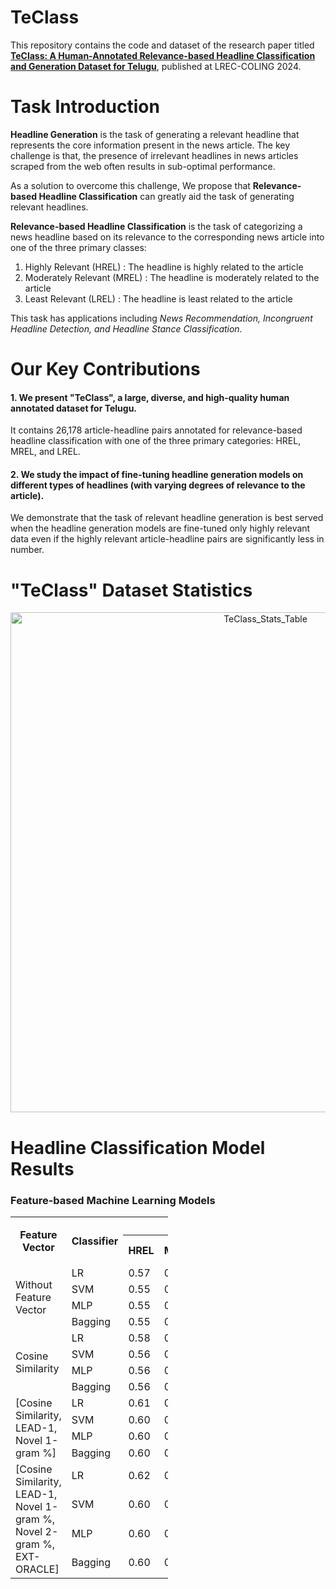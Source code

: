 # TeClass

This repository contains the code and dataset of the research paper titled [**TeClass: A Human-Annotated Relevance-based Headline Classification and Generation Dataset for Telugu**](https://aclanthology.org/2024.lrec-main.1364/), published at LREC-COLING 2024.
# Task Introduction
**Headline Generation** is the task of generating a relevant headline that represents the core information present in the news article. The key challenge is that, the presence of irrelevant headlines in news articles scraped from the web often results in sub-optimal performance.

As a solution to overcome this challenge, We propose that **Relevance-based Headline Classification** can greatly aid the task of generating relevant headlines.

**Relevance-based Headline Classification​** is the task of categorizing a news headline based on its relevance to the corresponding news article​ into one of the three primary classes:
  1. Highly Relevant (HREL) : The headline is highly related to the article
  2. Moderately Relevant​ (MREL) :  The headline is moderately related to the article
  3. Least Relevant (LREL) : The headline is least related to the article
    
This task has applications including _News Recommendation, Incongruent Headline Detection​​, and Headline Stance Classification​._


# Our Key Contributions

#### 1. We present "TeClass", a large, diverse, and high-quality human annotated dataset for Telugu​. 
It contains 26,178 article-headline pairs annotated for relevance-based headline classification with one of the three primary categories: ​HREL, MREL, and LREL.

#### 2. We study the impact of fine-tuning headline generation models on different types of headlines (with varying degrees of relevance to the article).
We demonstrate that the task of relevant headline generation is best served when the headline generation models are fine-tuned only highly relevant data even if the highly relevant article-headline pairs are significantly less in number.​
​
# "TeClass" Dataset Statistics
[comment]: # (<p align="center"> <img src="https://github.com/gopichandkanumolu/TeClass/assets/54239600/993b42c5-aa32-4cdc-b204-9fff95d7b8ec" width="400" alt="stance_category_bar_plot"> </p>)

<p align="center">
  <img src="https://github.com/gopichandkanumolu/TeClass/assets/54239600/4d831f89-1e80-4261-a6df-430158156af4" width="800" alt="TeClass_Stats_Table">
</p>


# Headline Classification Model Results
### Feature-based Machine Learning Models
<table style="width: 50%; height: 50%;">
  <tr><th rowspan="2">Feature Vector</th><th rowspan="2">Classifier</th><th colspan="5">F1-Score</th></tr>
  <tr><th>HREL</th><th>MREL</th><th>LREL</th><th>Overall <br> (Weighted)</th><th>Overall <br> (Macro)</th></tr>
  <tr><td rowspan="4">Without Feature Vector</td><td>LR</td><td>0.57</td><td>0.50</td><td>0.59</td><td>0.55</td><td>0.55</td></tr>
  <tr><td>SVM</td><td>0.55</td><td>0.49</td><td>0.57</td><td>0.53</td><td>0.54</td></tr>
  <tr><td>MLP</td><td>0.55</td><td>0.49</td><td>0.58</td><td>0.54</td><td>0.54</td></tr>
  <tr><td>Bagging</td><td>0.55</td><td>0.47</td><td>0.57</td><td>0.52</td><td>0.53</td></tr>
  <tr><td rowspan="4">Cosine Similarity</td><td>LR</td><td>0.58</td><td>0.50</td><td>0.59</td><td>0.55</td><td>0.56</td></tr>
  <tr><td>SVM</td><td>0.56</td><td>0.49</td><td>0.58</td><td>0.54</td><td>0.54</td></tr>
  <tr><td>MLP</td><td>0.56</td><td>0.49</td><td>0.56</td><td>0.53</td><td>0.54</td></tr>
  <tr><td>Bagging</td><td>0.56</td><td>0.47</td><td>0.58</td><td>0.53</td><td>0.54</td></tr>
  <tr><td rowspan="4">[Cosine Similarity, LEAD-1, Novel 1-gram %]</td><td>LR</td><td>0.61</td><td>0.53</td><td>0.59</td><td><b>0.58</b></td><td><b>0.58</b></td></tr>
  <tr><td>SVM</td><td>0.60</td><td>0.52</td><td>0.58</td><td>0.57</td><td>0.57</td></tr>
  <tr><td>MLP</td><td>0.60</td><td>0.54</td><td>0.55</td><td>0.56</td><td>0.56</td></tr>
  <tr><td>Bagging</td><td>0.60</td><td>0.51</td><td>0.59</td><td>0.56</td><td>0.57</td></tr>
  <tr><td rowspan="4">[Cosine Similarity, LEAD-1, Novel 1-gram %, Novel 2-gram %, EXT-ORACLE]</td><td>LR</td><td>0.62</td><td>0.53</td><td>0.59</td><td><b>0.58</b></td><td><b>0.58</b></td></tr>
  <tr><td>SVM</td><td>0.60</td><td>0.52</td><td>0.58</td><td>0.57</td><td>0.57</td></tr>
  <tr><td>MLP</td><td>0.60</td><td>0.50</td><td>0.61</td><td>0.56</td><td>0.57</td></tr>
  <tr><td>Bagging</td><td>0.60</td><td>0.51</td><td>0.58</td><td>0.56</td><td>0.56</td></tr>
</table>


### Fine-tuning Pre-trained BERT-based Models

#### Three Class Classification
<table>
  <tr><th rowspan="2">Pre-trained Model</th><th colspan="5">F1 Score</th></tr>
  <tr><th>HREL</th><th>MREL</th><th>LREL</th><th>Overall <br> (Weighted)</th><th>Overall <br> (Macro)</th></tr>
  <tr><td>IndicBERT</td><td>0.66</td><td>0.55</td><td>0.67</td><td>0.62</td><td>0.63</td></tr>
  <tr><td>mBERT</td><td>0.66</td><td>0.5</td><td>0.62</td><td>0.59</td><td>0.59</td></tr>
  <tr><td>mDeBERTa</td><td>0.65</td><td>0.59</td><td>0.67</td><td><b>0.63</b></td><td><b>0.64</b></td></tr>
  <tr><td>MuRIL</td><td>0.66</td><td>0.55</td><td>0.62</td><td>0.61</td><td>0.61</td></tr>
  <tr><td>XLMRoBERTa</td><td>0.67</td><td>0.53</td><td>0.65</td><td>0.61</td><td>0.62</td></tr>
</table>

#### Two Class Classfication
<table>
  <tr><th rowspan="2">Pre-trained model</th><th colspan="4">F1-Score</th></tr>
  <tr><th>Relevant<br>(FME+STC+FSE)</th><th>Less Relevant<br>(WKC+MLC+SEN+CBT)</th><th>Overall<br>(Weighted)</th><th>Overall<br>(Macro)</th></tr>
  <tr><td>IndicBERT</td><td>0.86</td><td>0.66</td><td>0.79</td><td>0.76</td></tr>
  <tr><td>mBERT</td><td>0.86</td><td>0.63</td><td>0.78</td><td>0.74</td></tr>
  <tr><td>mDeBERTa</td><td>0.85</td><td>0.69</td><td><b>0.80</b></td><td><b>0.77</b></td></tr>
  <tr><td>MuRIL</td><td>0.73</td><td>0.63</td><td>0.70</td><td>0.68</td></tr>
  <tr><td>XLMRoBERTa</td><td>0.86</td><td>0.68</td><td><b>0.80</b></td><td><b>0.77</b></td></tr>
</table>


# Relevance-based Headline Generation Model Results

<p align="center">
  <img src="https://github.com/gopichandkanumolu/TeClass/assets/54239600/bd30adf1-a248-445f-a1fa-c9470f459da2" width="900" alt="Relevance-based-HG">
</p>


<table>
  <tr>
    <th rowspan="2">Fine-tuned on</th>
    <th colspan="6">Tested on</th>
  </tr>
  <tr>
    <th>FME</th><th>STC</th><th>FSE</th><th>WKC</th><th>SEN</th><th>CBT</th>
  </tr>
  <tr>
    <td>Zero-shot inference <br> (Mukhyansh)</td><td>0.39</td><td>0.23</td><td>0.25</td><td>0.17</td><td>0.21</td><td>0.15</td>
  </tr>
  <tr>
    <td>FME</td><td>0.45</td><td>0.28</td><td>0.31</td><td>0.21</td><td>0.25</td><td>0.17</td>
  </tr>
  <tr>
    <td>STC</td><td>0.43</td><td>0.27</td><td>0.3</td><td>0.22</td><td>0.23</td><td>0.18</td>
  </tr>
  <tr>
    <td>FSE</td><td>0.41</td><td>0.26</td><td>0.29</td><td>0.22</td><td>0.23</td><td>0.18</td>
  </tr>
  <tr>
    <td>WKC</td><td>0.38</td><td>0.23</td><td>0.28</td><td>0.2</td><td>0.21</td><td>0.15</td>
  </tr>
  <tr>
    <td>SEN</td><td>0.41</td><td>0.26</td><td>0.29</td><td>0.2</td><td>0.23</td><td>0.18</td>
  </tr>
  <tr>
    <td>CBT</td><td>0.39</td><td>0.24</td><td>0.27</td><td>0.21</td><td>0.22</td><td>0.16</td>
  </tr>
  <tr>
    <td>Total (6-class)</td><td>0.43</td><td>0.27</td><td>0.3</td><td>0.22</td><td>0.25</td><td>0.18</td>
  </tr>
  <tr>
    <td>3-class (FME, FSE, STC)</td><td>0.44</td><td>0.28</td><td>0.3</td><td>0.2</td><td>0.25</td><td>0.2</td>
  </tr>
  <tr>
    <td>3-class (WKC, SEN, CBT)</td><td>0.4</td><td>0.25</td><td>0.29</td><td>0.19</td><td>0.23</td><td>0.18</td>
  </tr>
  <caption><b>ROUGE-L scores of class-based fine-tuning of Headline Generation models.</b></caption>
</table>

<p align="center">
  <img src="https://github.com/gopichandkanumolu/TeClass/assets/54239600/5ede3f1b-ea4c-4367-8362-2882dd6663f2" width="900" alt="Relevance-based-HG-observations">
</p>

# Citation
If you use any of the datasets, models or any part of this research work, please cite the following paper:

[TeClass: A Human-Annotated Relevance-based Headline Classification and Generation Dataset for Telugu](https://aclanthology.org/2024.lrec-main.1364) (Kanumolu et al., LREC-COLING 2024)

Please note: Code & Dataset will be made available very soon.
